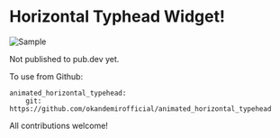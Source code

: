 ﻿# Horizontal Typhead Widget!

![Sample](https://media4.giphy.com/media/JcAhQnJGXcbB5paO1I/giphy.gif?cid=790b7611eff13a153c785a40d2e1c52efa27714fcdd9c4fa&rid=giphy.gif&ct=g)

Not published to pub.dev yet.

To use from Github:

    animated_horizontal_typehead:
    	git: https://github.com/okandemirofficial/animated_horizontal_typehead

All contributions welcome!
